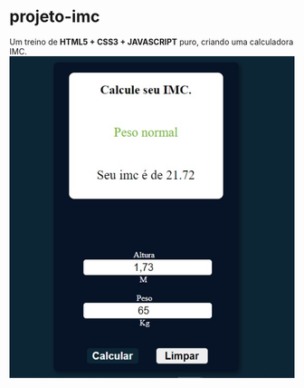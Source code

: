 # projeto-imc
 
 Um treino de **HTML5 + CSS3 + JAVASCRIPT** puro, criando uma calculadora IMC.
<img src="./calculadora_imc.jpg">
